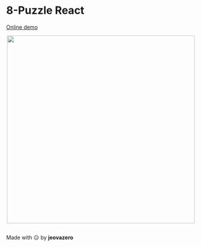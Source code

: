 # 8-Puzzle React

[Online demo](https://8-puzzle-react.jeova.ninja)

<div align="center">
  <img src="./demo.gif" width="500" />
</div>

## 

Made with :expressionless: by <b>jeovazero</b>
